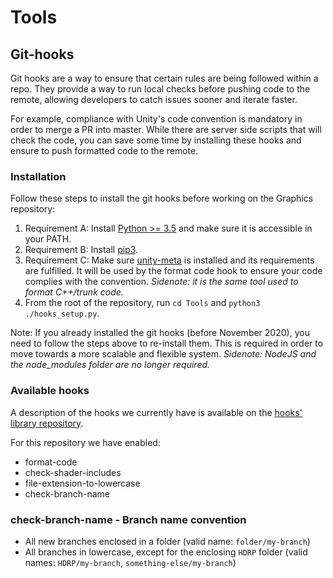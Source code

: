 # Tools

## Git-hooks

Git hooks are a way to ensure that certain rules are being followed within a repo. They provide a way to run local checks before pushing code to the remote, allowing developers to catch issues sooner and iterate faster.

For example, compliance with Unity's code convention is mandatory in order to merge a PR into master. While there are server side scripts that will check the code, you can save some time by installing these hooks and ensure to push formatted code to the remote.

### Installation

Follow these steps to install the git hooks before working on the Graphics repository:

1. Requirement A: Install [Python >= 3.5](https://www.python.org/downloads/) and make sure it is accessible in your PATH.
2. Requirement B: Install [pip3](https://pip.pypa.io/en/stable/installing/). 
3. Requirement C: Make sure [unity-meta](https://internaldocs.hq.unity3d.com/unity-meta/setup/) is installed and its requirements are fulfilled. It will be used by the format code hook to ensure your code complies with the convention. _Sidenote: it is the same tool used to format C++/trunk code._
4. From the root of the repository, run `cd Tools` and `python3 ./hooks_setup.py`. 

Note: If you already installed the git hooks (before November 2020), you need to follow the steps above to re-install them. This is required in order to move towards a more scalable and flexible system. _Sidenote: NodeJS and the node_modules folder are no longer required._

### Available hooks

A description of the hooks we currently have is available on the [hooks' library repository](https://github.cds.internal.unity3d.com/theo-penavaire/gfx-automation-tools#available-git-hooks).

For this repository we have enabled:
- format-code
- check-shader-includes
- file-extension-to-lowercase
- check-branch-name

### check-branch-name - Branch name convention

- All new branches enclosed in a folder (valid name: `folder/my-branch`) 
- All branches in lowercase, except for the enclosing `HDRP` folder (valid names: `HDRP/my-branch`, `something-else/my-branch`)
